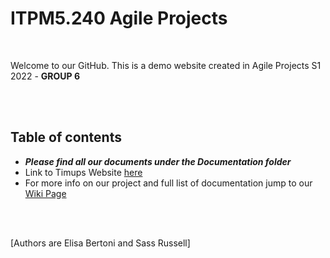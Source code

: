 # ITPM5.240 Agile Projects 

<br>

Welcome to our GitHub. This is a demo website created in Agile Projects S1 2022 - **GROUP 6**

<br>
<br>

## Table of contents

- ***Please find all our documents under the Documentation folder***
- Link to Timups Website [here](https://elisabertoni.github.io/Agile2022_Group6/)
- For more info on our project and full list of documentation jump to our [Wiki Page](https://github.com/elisabertoni/Agile2022_Group6/wiki)

<br>
<br>

[Authors are Elisa Bertoni and Sass Russell]
